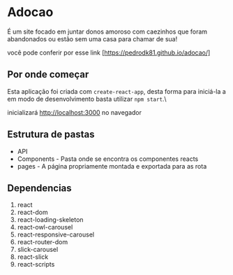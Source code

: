 # Adocao 

É um site focado em juntar donos amoroso com caezinhos que foram abandonados ou estão sem uma casa para chamar de sua!

você pode conferir por esse link [https://pedrodk81.github.io/adocao/]

## Por onde começar

Esta aplicação foi criada com `create-react-app`\, desta forma para iniciá-la a em modo de desenvolvimento basta utilizar `npm start`.\

inicializará [http://localhost:3000](http://localhost:3000) no navegador 

## Estrutura de pastas

* API
* Components - Pasta onde se encontra os componentes reacts
* pages - A página propriamente montada e exportada para as rota

## Dependencias 

1. react
2. react-dom
3. react-loading-skeleton
4. react-owl-carousel
5. react-responsive-carousel
6. react-router-dom
7. slick-carousel
8. react-slick
9. react-scripts
